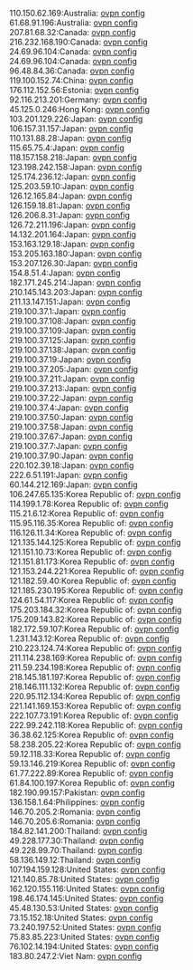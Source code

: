 110.150.62.169:Australia: [ovpn config](vpn/110_150_62_169.ovpn)  
61.68.91.196:Australia: [ovpn config](vpn/61_68_91_196.ovpn)  
207.81.68.32:Canada: [ovpn config](vpn/207_81_68_32.ovpn)  
216.232.168.190:Canada: [ovpn config](vpn/216_232_168_190.ovpn)  
24.69.96.104:Canada: [ovpn config](vpn/24_69_96_104.ovpn)  
24.69.96.104:Canada: [ovpn config](vpn/24_69_96_104.ovpn)  
96.48.84.36:Canada: [ovpn config](vpn/96_48_84_36.ovpn)  
119.100.152.74:China: [ovpn config](vpn/119_100_152_74.ovpn)  
176.112.152.56:Estonia: [ovpn config](vpn/176_112_152_56.ovpn)  
92.116.213.201:Germany: [ovpn config](vpn/92_116_213_201.ovpn)  
45.125.0.246:Hong Kong: [ovpn config](vpn/45_125_0_246.ovpn)  
103.201.129.226:Japan: [ovpn config](vpn/103_201_129_226.ovpn)  
106.157.31.157:Japan: [ovpn config](vpn/106_157_31_157.ovpn)  
110.131.88.28:Japan: [ovpn config](vpn/110_131_88_28.ovpn)  
115.65.75.4:Japan: [ovpn config](vpn/115_65_75_4.ovpn)  
118.157.158.218:Japan: [ovpn config](vpn/118_157_158_218.ovpn)  
123.198.242.158:Japan: [ovpn config](vpn/123_198_242_158.ovpn)  
125.174.236.12:Japan: [ovpn config](vpn/125_174_236_12.ovpn)  
125.203.59.10:Japan: [ovpn config](vpn/125_203_59_10.ovpn)  
126.12.165.84:Japan: [ovpn config](vpn/126_12_165_84.ovpn)  
126.159.18.81:Japan: [ovpn config](vpn/126_159_18_81.ovpn)  
126.206.8.31:Japan: [ovpn config](vpn/126_206_8_31.ovpn)  
126.72.211.196:Japan: [ovpn config](vpn/126_72_211_196.ovpn)  
14.132.201.164:Japan: [ovpn config](vpn/14_132_201_164.ovpn)  
153.163.129.18:Japan: [ovpn config](vpn/153_163_129_18.ovpn)  
153.205.163.180:Japan: [ovpn config](vpn/153_205_163_180.ovpn)  
153.207.126.30:Japan: [ovpn config](vpn/153_207_126_30.ovpn)  
154.8.51.4:Japan: [ovpn config](vpn/154_8_51_4.ovpn)  
182.171.245.214:Japan: [ovpn config](vpn/182_171_245_214.ovpn)  
210.145.143.203:Japan: [ovpn config](vpn/210_145_143_203.ovpn)  
211.13.147.151:Japan: [ovpn config](vpn/211_13_147_151.ovpn)  
219.100.37.1:Japan: [ovpn config](vpn/219_100_37_1.ovpn)  
219.100.37.108:Japan: [ovpn config](vpn/219_100_37_108.ovpn)  
219.100.37.109:Japan: [ovpn config](vpn/219_100_37_109.ovpn)  
219.100.37.125:Japan: [ovpn config](vpn/219_100_37_125.ovpn)  
219.100.37.138:Japan: [ovpn config](vpn/219_100_37_138.ovpn)  
219.100.37.19:Japan: [ovpn config](vpn/219_100_37_19.ovpn)  
219.100.37.205:Japan: [ovpn config](vpn/219_100_37_205.ovpn)  
219.100.37.211:Japan: [ovpn config](vpn/219_100_37_211.ovpn)  
219.100.37.213:Japan: [ovpn config](vpn/219_100_37_213.ovpn)  
219.100.37.22:Japan: [ovpn config](vpn/219_100_37_22.ovpn)  
219.100.37.4:Japan: [ovpn config](vpn/219_100_37_4.ovpn)  
219.100.37.50:Japan: [ovpn config](vpn/219_100_37_50.ovpn)  
219.100.37.58:Japan: [ovpn config](vpn/219_100_37_58.ovpn)  
219.100.37.67:Japan: [ovpn config](vpn/219_100_37_67.ovpn)  
219.100.37.7:Japan: [ovpn config](vpn/219_100_37_7.ovpn)  
219.100.37.90:Japan: [ovpn config](vpn/219_100_37_90.ovpn)  
220.102.39.18:Japan: [ovpn config](vpn/220_102_39_18.ovpn)  
222.6.51.191:Japan: [ovpn config](vpn/222_6_51_191.ovpn)  
60.144.212.169:Japan: [ovpn config](vpn/60_144_212_169.ovpn)  
106.247.65.135:Korea Republic of: [ovpn config](vpn/106_247_65_135.ovpn)  
114.199.1.78:Korea Republic of: [ovpn config](vpn/114_199_1_78.ovpn)  
115.21.6.12:Korea Republic of: [ovpn config](vpn/115_21_6_12.ovpn)  
115.95.116.35:Korea Republic of: [ovpn config](vpn/115_95_116_35.ovpn)  
116.126.11.34:Korea Republic of: [ovpn config](vpn/116_126_11_34.ovpn)  
121.135.144.125:Korea Republic of: [ovpn config](vpn/121_135_144_125.ovpn)  
121.151.10.73:Korea Republic of: [ovpn config](vpn/121_151_10_73.ovpn)  
121.151.81.173:Korea Republic of: [ovpn config](vpn/121_151_81_173.ovpn)  
121.153.244.221:Korea Republic of: [ovpn config](vpn/121_153_244_221.ovpn)  
121.182.59.40:Korea Republic of: [ovpn config](vpn/121_182_59_40.ovpn)  
121.185.230.195:Korea Republic of: [ovpn config](vpn/121_185_230_195.ovpn)  
124.61.54.117:Korea Republic of: [ovpn config](vpn/124_61_54_117.ovpn)  
175.203.184.32:Korea Republic of: [ovpn config](vpn/175_203_184_32.ovpn)  
175.209.143.82:Korea Republic of: [ovpn config](vpn/175_209_143_82.ovpn)  
182.172.59.107:Korea Republic of: [ovpn config](vpn/182_172_59_107.ovpn)  
1.231.143.12:Korea Republic of: [ovpn config](vpn/1_231_143_12.ovpn)  
210.223.124.74:Korea Republic of: [ovpn config](vpn/210_223_124_74.ovpn)  
211.114.238.169:Korea Republic of: [ovpn config](vpn/211_114_238_169.ovpn)  
211.59.234.198:Korea Republic of: [ovpn config](vpn/211_59_234_198.ovpn)  
218.145.181.197:Korea Republic of: [ovpn config](vpn/218_145_181_197.ovpn)  
218.146.111.132:Korea Republic of: [ovpn config](vpn/218_146_111_132.ovpn)  
220.95.112.134:Korea Republic of: [ovpn config](vpn/220_95_112_134.ovpn)  
221.141.169.153:Korea Republic of: [ovpn config](vpn/221_141_169_153.ovpn)  
222.107.73.191:Korea Republic of: [ovpn config](vpn/222_107_73_191.ovpn)  
222.99.242.118:Korea Republic of: [ovpn config](vpn/222_99_242_118.ovpn)  
36.38.62.125:Korea Republic of: [ovpn config](vpn/36_38_62_125.ovpn)  
58.238.205.22:Korea Republic of: [ovpn config](vpn/58_238_205_22.ovpn)  
59.12.118.33:Korea Republic of: [ovpn config](vpn/59_12_118_33.ovpn)  
59.13.146.219:Korea Republic of: [ovpn config](vpn/59_13_146_219.ovpn)  
61.77.222.89:Korea Republic of: [ovpn config](vpn/61_77_222_89.ovpn)  
61.84.100.197:Korea Republic of: [ovpn config](vpn/61_84_100_197.ovpn)  
182.190.99.157:Pakistan: [ovpn config](vpn/182_190_99_157.ovpn)  
136.158.1.64:Philippines: [ovpn config](vpn/136_158_1_64.ovpn)  
146.70.205.2:Romania: [ovpn config](vpn/146_70_205_2.ovpn)  
146.70.205.6:Romania: [ovpn config](vpn/146_70_205_6.ovpn)  
184.82.141.200:Thailand: [ovpn config](vpn/184_82_141_200.ovpn)  
49.228.177.30:Thailand: [ovpn config](vpn/49_228_177_30.ovpn)  
49.228.99.70:Thailand: [ovpn config](vpn/49_228_99_70.ovpn)  
58.136.149.12:Thailand: [ovpn config](vpn/58_136_149_12.ovpn)  
107.194.159.128:United States: [ovpn config](vpn/107_194_159_128.ovpn)  
121.140.85.78:United States: [ovpn config](vpn/121_140_85_78.ovpn)  
162.120.155.116:United States: [ovpn config](vpn/162_120_155_116.ovpn)  
198.46.174.145:United States: [ovpn config](vpn/198_46_174_145.ovpn)  
45.48.130.53:United States: [ovpn config](vpn/45_48_130_53.ovpn)  
73.15.152.18:United States: [ovpn config](vpn/73_15_152_18.ovpn)  
73.240.197.52:United States: [ovpn config](vpn/73_240_197_52.ovpn)  
75.83.85.223:United States: [ovpn config](vpn/75_83_85_223.ovpn)  
76.102.14.194:United States: [ovpn config](vpn/76_102_14_194.ovpn)  
183.80.247.2:Viet Nam: [ovpn config](vpn/183_80_247_2.ovpn)  
